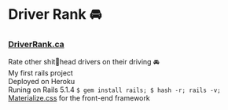 # Driver Rank 🚘

### [DriverRank.ca](https://driverrank.ca)  

Rate other shit💩head drivers on their driving 🚘  
My first rails project   
Deployed on Heroku  
Runing on Rails 5.1.4  `$ gem install rails; $ hash -r; rails -v;`
[Materialize.css](http://materializecss.com/) for the front-end framework
